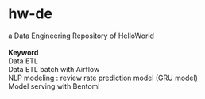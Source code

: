 # hw-de
a Data Engineering Repository of HelloWorld
<br>
<br>
<b>Keyword</b>
<br>
Data ETL <br>
Data ETL batch with Airflow<br>
NLP modeling : review rate prediction model (GRU model)<br>
Model serving with Bentoml<br>
